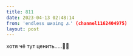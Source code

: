 ```yaml
---
title: 811
date: 2023-04-13 02:48:14
from: 'endless шизing ⍼' (channel1162404975)
layout: post
---
```


хотя чё тут ценить.....😵‍💫
